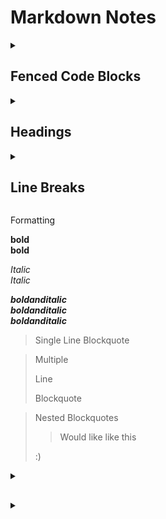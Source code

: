 # Markdown Notes

<details>
    <summary><h2><b>Fenced Code Blocks</b></h2></summary>

Use three tildes (~~~) on the lines before and after code block

Input:

<code>

``~~~``  
int i = 2;

System.out.println(i);  
``~~~``
</code>

### Output:

~~~
int i = 2;

System.out.println(i);  
~~~

</details>

<details>
<summary><h2><b>Headings</b></h2></summary>

Use number of # that matches intended heading level

## Input:

~~~
# Heading 1
## Heading 2
### Heading 3
#### Heading 4
##### Heading 5
###### Heading 6
~~~

## Output:

# Heading 1
## Heading 2
### Heading 3
#### Heading 4
##### Heading 5
###### Heading 6

</details>

<details>
    <summary><h2><b>Line Breaks</b></h2></summary>

**Hard Break**  
Double return after each line

Input:

~~~
Line 1

Line 2

Line 3
~~~

Output:

Line 1

Line 2

Line 3

<br></br>

**Soft Break**  
End each line with double space then return

~~~
Line 1  
Line 2  
Line 3
~~~

Output:

Line 1  
Line 2  
Line 3

</details>

Formatting

**bold**  
__bold__

*Italic*  
_Italic_

***boldanditalic***  
___boldanditalic___  
**_boldanditalic_**

>Single Line Blockquote

>Multiple
>
>Line
>
>Blockquote

>Nested Blockquotes
>
>>Would like like this
>
>:)

<details>
    <summary><h2><b></b></h2></summary>

    //Enter text here

</details>




<details>
    <summary><h2><b></b></h2></summary>

    //Enter text here

</details>